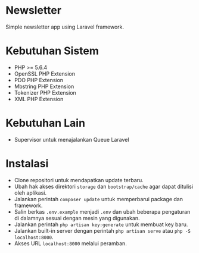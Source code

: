 # Newsletter
Simple newsletter app using Laravel framework.

# Kebutuhan Sistem

- PHP >= 5.6.4
- OpenSSL PHP Extension
- PDO PHP Extension
- Mbstring PHP Extension
- Tokenizer PHP Extension
- XML PHP Extension

# Kebutuhan Lain

- Supervisor untuk menajalankan Queue Laravel

# Instalasi

- Clone repositori untuk mendapatkan update terbaru.
- Ubah hak akses direktori ```storage``` dan ```bootstrap/cache``` agar dapat ditulisi oleh aplikasi.
- Jalankan perintah ```composer update``` untuk memperbarui package dan framework.
- Salin berkas ```.env.example``` menjadi ```.env``` dan ubah beberapa pengaturan di dalamnya sesuai dengan mesin yang digunakan.
- Jalankan perintah ```php artisan key:generate``` untuk membuat key baru.
- Jalankan built-in server dengan perintah ```php artisan serve``` atau ```php -S localhost:8000```.
- Akses URL ```localhost:8000``` melalui peramban.